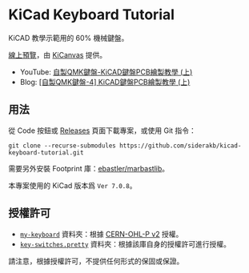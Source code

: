# KiCad Keyboard Tutorial

KiCAD 教學示範用的 60% 機械鍵盤。

[線上預覽](https://kicanvas.org/?github=https%3A%2F%2Fgithub.com%2Fsiderakb%2Fkicad-keyboard-tutorial%2Ftree%2Fmain%2Fmy-keyboard)，由 [KiCanvas](https://github.com/theacodes/kicanvas) 提供。

- YouTube: [自製QMK鍵盤-KiCAD鍵盤PCB繪製教學  (上)](https://youtu.be/DOluUYmqIs4)
- Blog: [[自製QMK鍵盤-4] KiCAD鍵盤PCB繪製教學  (上)](https://ziteh.github.io/posts/diyqmkkeyboard-pcb-layout-sch/)

## 用法

從 Code 按鈕或 [Releases](https://github.com/siderakb/kicad-keyboard-tutorial/releases) 頁面下載專案，或使用 Git 指令：
```
git clone --recurse-submodules https://github.com/siderakb/kicad-keyboard-tutorial.git
```

需要另外安裝 Footprint 庫：[ebastler/marbastlib](https://github.com/ebastler/marbastlib)。

本專案使用的 KiCad 版本爲 `Ver 7.0.8`。

## 授權許可

- [`my-keyboard`](./my-keyboard/) 資料夾：根據 [CERN-OHL-P v2](./LICENSE) 授權。
- [`key-switches.pretty`](https://github.com/siderakb/key-switches.pretty) 資料夾：根據該庫自身的授權許可進行授權。

請注意，根據授權許可，不提供任何形式的保固或保證。
